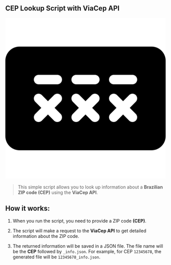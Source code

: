 ## CEP Lookup Script with ViaCep API
![cep](cep.png)
> This simple script allows you to look up information about a **Brazilian ZIP code (CEP)** using the **ViaCep API**.

## How it works:

1. When you run the script, you need to provide a ZIP code **(CEP)**.


2. The script will make a request to the **ViaCep API** to get detailed information about the ZIP code.


3. The returned information will be saved in a JSON file. The file name will be the **CEP** followed by `_info.json`. For example, for CEP `12345678`, the generated file will be ``12345678_info.json``.
